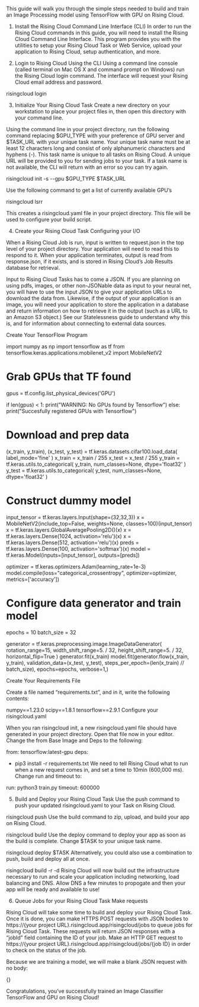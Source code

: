 This guide will walk you through the simple steps needed to build and train an Image Processing model using TensorFlow with GPU on Rising Cloud. 

1. Install the Rising Cloud Command Line Interface (CLI)
In order to run the Rising Cloud commands in this guide, you will need to install the Rising Cloud Command Line Interface. This program provides you with the utilities to setup your Rising Cloud Task or Web Service, upload your application to Rising Cloud, setup authentication, and more.

2. Login to Rising Cloud Using the CLI
Using a command line console (called terminal on Mac OS X and command prompt on Windows) run the Rising Cloud login command. The interface will request your Rising Cloud email address and password.

risingcloud login

3. Initialize Your Rising Cloud Task
Create a new directory on your workstation to place your project files in, then open this directory with your command line.

Using the command line in your project directory, run the following command replacing $GPU_TYPE with your preference of GPU server and $TASK_URL with your unique task name. Your unique task name must be at least 12 characters long and consist of only alphanumeric characters and hyphens (-). This task name is unique to all tasks on Rising Cloud. A unique URL will be provided to you for sending jobs to your task. If a task name is not available, the CLI will return with an error so you can try again.

risingcloud init -s --gpu $GPU_TYPE $TASK_URL

Use the following command to get a list of currently available GPU’s

risingcloud lsrr

This creates a risingcloud.yaml file in your project directory. This file will be used to configure your build script.

4. Create your Rising Cloud Task
Configuring your I/O

When a Rising Cloud Job is run, input is written to request.json in the top level of your project directory. Your application will need to read this to respond to it. When your application terminates, output is read from response.json, if it exists, and is stored in Rising Cloud’s Job Results database for retrieval.

Input to Rising Cloud Tasks has to come a JSON. If you are planning on using pdfs, images, or other non-JSONable data as input to your neural net, you will have to use the input JSON to give your application URLs to download the data from. Likewise, if the output of your application is an image, you will need your application to store the application in a database and return information on how to retrieve it in the output (such as a URL to an Amazon S3 object.) See our Statelessness guide to understand why this is, and for information about connecting to external data sources.

Create Your TensorFlow Program

import numpy as np
import tensorflow as tf
from tensorflow.keras.applications.mobilenet_v2 import MobileNetV2

# Grab GPUs that TF found
gpus = tf.config.list_physical_devices('GPU')

if len(gpus) < 1:
    print("WARNING: No GPUs found by Tensorflow")
else:
    print("Succesfully registered GPUs with Tensorflow")

# Download and prep data
(x_train, y_train), (x_test, y_test) = tf.keras.datasets.cifar100.load_data(
    label_mode='fine'
)
x_train = x_train / 255
x_test = x_test / 255
y_train = tf.keras.utils.to_categorical(
    y_train, num_classes=None, dtype='float32'
)
y_test = tf.keras.utils.to_categorical(
    y_test, num_classes=None, dtype='float32'
)

# Construct dummy model
input_tensor = tf.keras.layers.Input(shape=(32,32,3))
x = MobileNetV2(include_top=False,
                  weights=None,
                  classes=100)(input_tensor)
x = tf.keras.layers.GlobalAveragePooling2D()(x)
x = tf.keras.layers.Dense(1024, activation='relu')(x)
x = tf.keras.layers.Dense(512, activation='relu')(x)
preds = tf.keras.layers.Dense(100, activation='softmax')(x)
model = tf.keras.Model(inputs=[input_tensor], outputs=[preds])

optimizer = tf.keras.optimizers.Adam(learning_rate=1e-3)
model.compile(loss="categorical_crossentropy",
                           optimizer=optimizer,
                           metrics=['accuracy'])

# Configure data generator and train model
epochs = 10
batch_size = 32

generator = tf.keras.preprocessing.image.ImageDataGenerator(
    rotation_range=15,
    width_shift_range=5. / 32,
    height_shift_range=5. / 32,
    horizontal_flip=True
)
generator.fit(x_train)
model.fit(generator.flow(x_train, y_train),
                             validation_data=(x_test, y_test),
                             steps_per_epoch=(len(x_train) // batch_size),
                             epochs=epochs, verbose=1,)

Create Your Requirements File

Create a file named “requirements.txt”, and in it, write the following contents:

numpy==1.23.0
scipy==1.8.1
tensorflow==2.9.1
Configure your risingcloud.yaml

When you ran risingcloud init, a new risingcloud.yaml file should have generated in your project directory. Open that file now in your editor.  Change the from Base Image and Deps to the following:

from: tensorflow:latest-gpu
deps:
  - pip3 install -r requirements.txt
We need to tell Rising Cloud what to run when a new request comes in, and set a time to 10min (600,000 ms). Change run and timeout to:

run: python3 train.py
timeout: 600000

5. Build and Deploy your Rising Cloud Task
Use the push command to push your updated risingcloud.yaml to your Task on Rising Cloud.

risingcloud push
Use the build command to zip, upload, and build your app on Rising Cloud.

risingcloud build
Use the deploy command to deploy your app as soon as the build is complete. Change $TASK to your unique task name.

risingcloud deploy $TASK
Alternatively, you could also use a combination to push, build and deploy all at once.

risingcloud build -r -d
Rising Cloud will now build out the infrastructure necessary to run and scale your application including networking, load balancing and DNS. Allow DNS a few minutes to propogate and then your app will be ready and available to use!

6. Queue Jobs for your Rising Cloud Task
Make requests

Rising Cloud will take some time to build and deploy your Rising Cloud Task. Once it is done, you can make HTTPS POST requests with JSON bodies to https://{your project URL}.risingcloud.app/risingcloud/jobs to queue jobs for Rising Cloud Task. These requests will return JSON responses with a “jobId” field containing the ID of your job. Make an HTTP GET request to https://{your project URL}.risingcloud.app/risingcloud/jobs/{job ID} in order to check on the status of the job.

Because we are training a model, we will make a blank JSON request with no body:

{}

Congratulations, you’ve successfully trained an Image Classifier TensorFlow and GPU on Rising Cloud!
